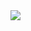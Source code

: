 <img src="https://capsule-render.vercel.app/api?type=wave&color=auto&height=300&section=header&text=My%20GIthub%20render&fontSize=90" />
